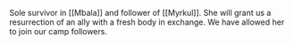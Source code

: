 Sole survivor in [[Mbala]] and follower of [[Myrkul]]. She will grant us a resurrection of an ally with a fresh body in exchange. We have allowed her to join our camp followers.